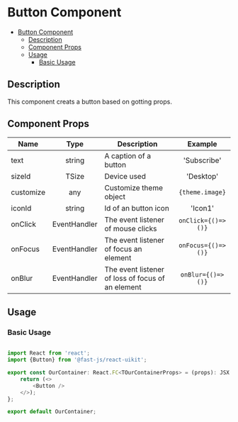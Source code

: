 # Button Component

- [Button Component](#button-component)
  - [Description](#description)
  - [Component Props](#component-props)
  - [Usage](#usage)
    - [Basic Usage](#basic-usage)

## Description

This component creats a button based on gotting props.

## Component Props

| Name      |     Type     | Description                                       |      Example       |
| --------- | :----------: | ------------------------------------------------- | :----------------: |
| text      |    string    | A caption of a button                             |    'Subscribe'     |
| sizeId    |    TSize     | Device used                                       |     'Desktop'      |
| customize |     any      | Customize theme object                            |  `{theme.image}`   |
| iconId    |    string    | Id of an button icon                              |      'Icon1'       |
| onClick   | EventHandler | The event listener of mouse clicks                | `onClick={()=>()}` |
| onFocus   | EventHandler | The event listener of focus an element            | `onFocus={()=>()}` |
| onBlur    | EventHandler | The event listener of loss of focus of an element | `onBlur={()=>()}`  |

## Usage

### Basic Usage

```typescript

import React from 'react';
import {Button} from '@fast-js/react-uikit';

export const OurContainer: React.FC<TOurContainerProps> = (props): JSX.Element => {
    return (<>
        <Button />
    </>);
};

export default OurContainer;

```
